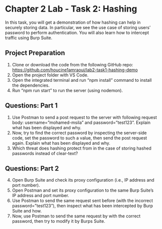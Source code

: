 # Chapter 2 Lab - Task 2: Hashing

In this task, you will get a demonstration of how hashing can help in securely storing data. In particular, we see the use case of storing users’ password to perform authentication. You will also learn how to intercept traffic using Burp Suite.

## Project Preparation

1. Clone or download the code from the following GitHub repo: https://github.com/houcine1amraoui/lab2-task1-hashing-demo
2. Open the project folder with VS Code.
3. Open the integrated terminal and run “npm install” command to install the dependencies.
4. Run “npm run start” to run the server (using nodemon).

## Questions: Part 1

1. Use Postman to send a post request to the server with following request body: username=”mohamed-msila” and password=”test123”. Explain what has been displayed and why.
2. Now, try to find the correct password by inspecting the server-side code, set the password to such a value, then send the post request again. Explain what has been displayed and why.
3. Which threat does hashing protect from in the case of storing hashed passwords instead of clear-text?

## Questions: Part 2

4. Open Burp Suite and check its proxy configuration (i.e., IP address and port number).
5. Open Postman and set its proxy configuration to the same Burp Suite’s IP address and port number.
6. Use Postman to send the same request sent before (with the incorrect password=”test123”), then inspect what has been intercepted by Burp Suite and how.
7. Now, use Postman to send the same request by with the correct password, then try to modify it by Burps Suite.
